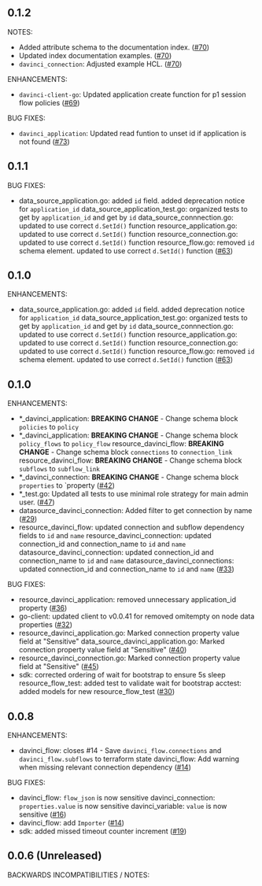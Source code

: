 ## 0.1.2

NOTES:

* Added attribute schema to the documentation index. ([#70](https://github.com/pingidentity/terraform-provider-pingone/issues/70))
* Updated index documentation examples. ([#70](https://github.com/pingidentity/terraform-provider-pingone/issues/70))
* `davinci_connection`: Adjusted example HCL. ([#70](https://github.com/pingidentity/terraform-provider-pingone/issues/70))

ENHANCEMENTS:

* `davinci-client-go`: Updated application create function for p1 session flow policies ([#69](https://github.com/pingidentity/terraform-provider-pingone/issues/69))

BUG FIXES:

* `davinci_application`: Updated read funtion to unset id if application is not found ([#73](https://github.com/pingidentity/terraform-provider-pingone/issues/73))

## 0.1.1

BUG FIXES:

* data_source_application.go: added `id` field. added deprecation notice for `application_id`
data_source_application_test.go: organized tests to get by `application_id` and get by `id`
data_source_connnection.go: updated to use correct `d.SetId()` function
resource_application.go: updated to use correct `d.SetId()` function
resource_connection.go: updated to use correct `d.SetId()` function
resource_flow.go: removed `id` schema element. updated to use correct `d.SetId()` function ([#63](https://github.com/pingidentity/terraform-provider-pingone/issues/63))

## 0.1.0

ENHANCEMENTS:

* data_source_application.go: added `id` field. added deprecation notice for `application_id`
data_source_application_test.go: organized tests to get by `application_id` and get by `id`
data_source_connnection.go: updated to use correct `d.SetId()` function
resource_application.go: updated to use correct `d.SetId()` function
resource_connection.go: updated to use correct `d.SetId()` function
resource_flow.go: removed `id` schema element. updated to use correct `d.SetId()` function ([#63](https://github.com/pingidentity/terraform-provider-pingone/issues/63))

## 0.1.0

ENHANCEMENTS:

* *_davinci_application: **BREAKING CHANGE** - Change schema block `policies` to `policy`
* *_davinci_application: **BREAKING CHANGE** - Change schema block `policy_flows` to `policy_flow`
resource_davinci_flow: **BREAKING CHANGE** - Change schema block `connections` to `connection_link`
resource_davinci_flow: **BREAKING CHANGE** - Change schema block `subflows` to `subflow_link`
* *_davinci_connection: **BREAKING CHANGE** - Change schema block `properties` to `property ([#42](https://github.com/pingidentity/terraform-provider-pingone/issues/42))
* *_test.go: Updated all tests to use minimal role strategy for main admin user. ([#47](https://github.com/pingidentity/terraform-provider-pingone/issues/47))
* datasource_davinci_connection: Added filter to get connection by name ([#29](https://github.com/pingidentity/terraform-provider-pingone/issues/29))
* resource_davinci_flow: updated connection and subflow dependency fields to `id` and `name`
resource_davinci_connection: updated connection_id and connection_name to `id` and `name`
datasource_davinci_connection: updated connection_id and connection_name to `id` and `name`
datasource_davinci_connections: updated connection_id and connection_name to `id` and `name` ([#33](https://github.com/pingidentity/terraform-provider-pingone/issues/33))

BUG FIXES:

* resource_davinci_application: removed unnecessary application_id property ([#36](https://github.com/pingidentity/terraform-provider-pingone/issues/36))
* go-client: updated client to v0.0.41 for removed omitempty on node data properties ([#32](https://github.com/pingidentity/terraform-provider-pingone/issues/32))
* resource_davinci_application.go: Marked connection property value field at "Sensitive"
data_source_davinci_application.go: Marked connection property value field at "Sensitive" ([#40](https://github.com/pingidentity/terraform-provider-pingone/issues/40))
* resource_davinci_connection.go: Marked connection property value field at "Sensitive" ([#45](https://github.com/pingidentity/terraform-provider-pingone/issues/45))
* sdk: corrected ordering of wait for bootstrap to ensure 5s sleep
resource_flow_test: added test to validate wait for bootstrap
acctest: added models for new resource_flow_test ([#30](https://github.com/pingidentity/terraform-provider-pingone/issues/30))

## 0.0.8

ENHANCEMENTS:

* davinci_flow: closes #14 - Save `davinci_flow.connections` and `davinci_flow.subflows` to terraform state
davinci_flow: Add warning when missing relevant connection dependency ([#14](https://github.com/pingidentity/terraform-provider-pingone/issues/14))

BUG FIXES:

* davinci_flow: `flow_json` is now sensitive
davinci_connection: `properties.value` is now sensitive
davinci_variable: `value` is now sensitive ([#16](https://github.com/pingidentity/terraform-provider-pingone/issues/16))
* davinci_flow: add `Importer` ([#14](https://github.com/pingidentity/terraform-provider-pingone/issues/14))
* sdk: added missed timeout counter increment ([#19](https://github.com/pingidentity/terraform-provider-pingone/issues/19))

## 0.0.6 (Unreleased)

BACKWARDS INCOMPATIBILITIES / NOTES:
